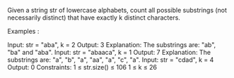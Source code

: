Given a string str of lowercase alphabets, count all possible substrings (not necessarily distinct) that have exactly k distinct characters. 

Examples :

Input: str = "aba", k = 2
Output: 3
Explanation: The substrings are: "ab", "ba" and "aba".
Input: str = "abaaca", k = 1
Output: 7
Explanation: The substrings are: "a", "b", "a", "aa", "a", "c", "a".
Input: str = "cdad", k = 4
Output: 0
Constraints:
1 ≤ str.size() ≤ 106
1 ≤ k ≤ 26
